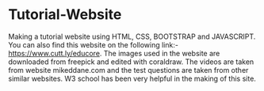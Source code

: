 # Tutorial-Website
Making a tutorial website using HTML, CSS, BOOTSTRAP and JAVASCRIPT.
You can also find this website on the following link:- https://www.cutt.ly/educore.
The images used in the website are downloaded from freepick and edited with coraldraw.
The videos are taken from website mikeddane.com and the test questions are taken from other similar websites.
W3 school has been very helpful in the making of this site.
